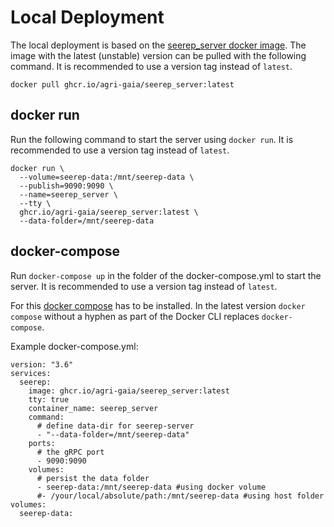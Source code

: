 # Local Deployment

The local deployment is based on the [seerep_server docker image](https://github.com/agri-gaia/seerep/pkgs/container/seerep_server).
The image with the latest (unstable) version can be pulled with the following command. It is recommended to use a version
tag instead of `latest`.

```
docker pull ghcr.io/agri-gaia/seerep_server:latest
```

## docker run

Run the following command to start the server using `docker run`. It is recommended to use a version
tag instead of `latest`.

```
docker run \
  --volume=seerep-data:/mnt/seerep-data \
  --publish=9090:9090 \
  --name=seerep_server \
  --tty \
  ghcr.io/agri-gaia/seerep_server:latest \
  --data-folder=/mnt/seerep-data
```

## docker-compose

Run `docker-compose up` in the folder of the docker-compose.yml to start the server. It is recommended to use a version
tag instead of `latest`.

For this [docker compose](https://docs.docker.com/compose/) has to be installed. In the latest version `docker compose`
without a hyphen as part of the Docker CLI replaces `docker-compose`.

Example docker-compose.yml:

```
version: "3.6"
services:
  seerep:
    image: ghcr.io/agri-gaia/seerep_server:latest
    tty: true
    container_name: seerep_server
    command:
      # define data-dir for seerep-server
      - "--data-folder=/mnt/seerep-data"
    ports:
      # the gRPC port
      - 9090:9090
    volumes:
      # persist the data folder
      - seerep-data:/mnt/seerep-data #using docker volume
      #- /your/local/absolute/path:/mnt/seerep-data #using host folder
volumes:
  seerep-data:
```
